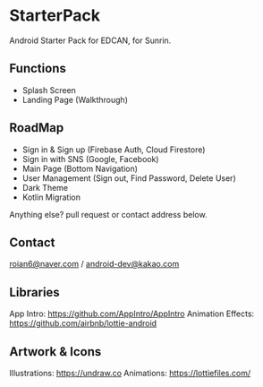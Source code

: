 # StarterPack
Android Starter Pack for EDCAN, for Sunrin.

## Functions

- Splash Screen
- Landing Page (Walkthrough)

## RoadMap

- Sign in & Sign up (Firebase Auth, Cloud Firestore)
- Sign in with SNS (Google, Facebook)
- Main Page (Bottom Navigation)
- User Management (Sign out, Find Password, Delete User)
- Dark Theme
- Kotlin Migration

Anything else? pull request or contact address below.

## Contact

roian6@naver.com / android-dev@kakao.com

## Libraries

App Intro: https://github.com/AppIntro/AppIntro
Animation Effects: https://github.com/airbnb/lottie-android

## Artwork & Icons

Illustrations: https://undraw.co
Animations: https://lottiefiles.com/
